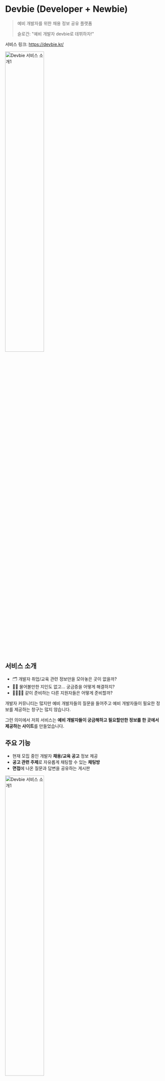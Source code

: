 # Devbie (Developer + Newbie)
> 예비 개발자를 위한 채용 정보 공유 플랫폼
>
> 슬로건: "예비 개발자 devbie로 데뷔하자!"

서비스 링크: https://devbie.kr/

<img src="https://images.velog.io/images/sonypark/post/ec7935f5-d66e-4313-a0ff-a56e64612c1d/devbie0.png" alt="Devbie 서비스 소개1" width="50%" />

## 서비스 소개

- 🗂 개발자 취업/교육 관련 정보만을 모아놓은 곳이 없을까?
- 🤷‍♂️ 물어볼만한 지인도 없고... 궁금증을 어떻게 해결하지?
- 👨‍👨‍👦‍👦 같이 준비하는 다른 지원자들은 어떻게 준비할까?

개발자 커뮤니티는 많지만 예비 개발자들의 질문을 들어주고 예비 개발자들이 필요한 정보를 제공하는 창구는 많지 않습니다.

그런 의미에서 저희 서비스는 **예비 개발자들이 궁금해하고 필요할만한 정보를 한 곳에서 제공하는 사이트**를 만들었습니다.

## 주요 기능
- 현재 모집 중인 개발자 **채용/교육 공고** 정보 제공
- **공고 관련 주제**로 자유롭게 채팅할 수 있는 **채팅방**
- **면접**에 나온 질문과 답변을 공유하는 게시판

<img src="https://images.velog.io/images/sonypark/post/2a63e4d4-c5a6-46bc-9a9e-72c4f509d636/devbie1.png" alt="Devbie 서비스 소개1" width="50%" />
<img src="https://images.velog.io/images/sonypark/post/d69c441b-9c57-4ece-89c3-80ffc2724d9a/devbie3.png" alt="Devbie 서비스 소개1" width="50%" />
<img src="https://images.velog.io/images/sonypark/post/23b7a14a-68ca-4dd0-8a2b-fd5683b50fae/devbie4.png" alt="Devbie 서비스 소개1" width="50%" />

## 기술 스택

![](https://images.velog.io/images/sonypark/post/4bfd78fd-5a9b-4200-9075-71d9f22e53e9/image.png)

## 배포 방식

![](https://images.velog.io/images/sonypark/post/e0e97577-7463-49f2-b678-36de0e7b20f5/image.png)

## 팀원
- [보스독](https://github.com/yeonnseok)
- [앨런](https://github.com/khb1109)
- [유안](https://github.com/KimSeongGyu1)
- [코일](https://github.com/slowCoyle)
- [소니](https://github.com/sonypark)


## 사용자 피드백 & 버그 리포트
아래 두 가지 방식 중 하나로 제보해주시면 감사하겠습니다!

- [구글 설문지](https://forms.gle/9vgeMbBcvPz7sYsbA)

- [깃헙 이슈](https://github.com/woowacourse-teams/2020-devbie/issues)
